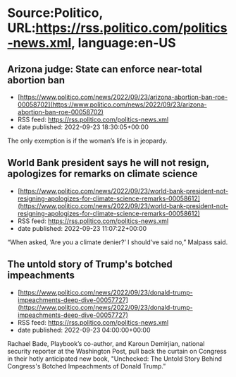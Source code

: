 # Source:Politico, URL:https://rss.politico.com/politics-news.xml, language:en-US

## Arizona judge: State can enforce near-total abortion ban
 - [https://www.politico.com/news/2022/09/23/arizona-abortion-ban-roe-00058702](https://www.politico.com/news/2022/09/23/arizona-abortion-ban-roe-00058702)
 - RSS feed: https://rss.politico.com/politics-news.xml
 - date published: 2022-09-23 18:30:05+00:00

The only exemption is if the woman’s life is in jeopardy.

## World Bank president says he will not resign, apologizes for remarks on climate science
 - [https://www.politico.com/news/2022/09/23/world-bank-president-not-resigning-apologizes-for-climate-science-remarks-00058612](https://www.politico.com/news/2022/09/23/world-bank-president-not-resigning-apologizes-for-climate-science-remarks-00058612)
 - RSS feed: https://rss.politico.com/politics-news.xml
 - date published: 2022-09-23 11:07:22+00:00

“When asked, ‘Are you a climate denier?’ I should’ve said no,” Malpass said.

## The untold story of Trump's botched impeachments
 - [https://www.politico.com/news/2022/09/23/donald-trump-impeachments-deep-dive-00057727](https://www.politico.com/news/2022/09/23/donald-trump-impeachments-deep-dive-00057727)
 - RSS feed: https://rss.politico.com/politics-news.xml
 - date published: 2022-09-23 04:00:00+00:00

Rachael Bade, Playbook’s co-author, and Karoun Demirjian, national security reporter at the Washington Post, pull back the curtain on Congress in their hotly anticipated new book, "Unchecked: The Untold Story Behind Congress's Botched Impeachments of Donald Trump.”

